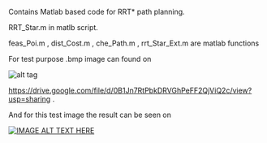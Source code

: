 Contains Matlab based code for RRT* path planning.

RRT_Star.m in matlb script.

feas_Poi.m , dist_Cost.m , che_Path.m , rrt_Star_Ext.m are matlab functions

For test purpose .bmp image can found on

![alt tag](http://s10.postimg.org/gh0qbglux/Dubins.png)

https://drive.google.com/file/d/0B1Jn7RtPbkDRVGhPeFF2QjViQ2c/view?usp=sharing . 

And for this test image the result can be seen on

[![IMAGE ALT TEXT HERE](http://img.youtube.com/vi/E_MC7vWb62A/0.jpg)](https://www.youtube.com/watch?v=E_MC7vWb62A)




